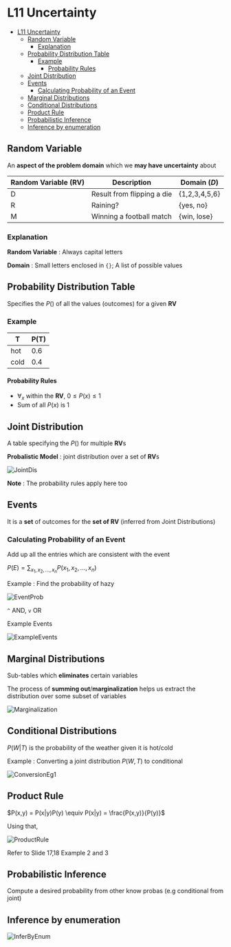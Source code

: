 # L11 Uncertainty

- [L11 Uncertainty](#l11-uncertainty)
  - [Random Variable](#random-variable)
    - [Explanation](#explanation)
  - [Probability Distribution Table](#probability-distribution-table)
    - [Example](#example)
      - [Probability Rules](#probability-rules)
  - [Joint Distribution](#joint-distribution)
  - [Events](#events)
    - [Calculating Probability of an Event](#calculating-probability-of-an-event)
  - [Marginal Distributions](#marginal-distributions)
  - [Conditional Distributions](#conditional-distributions)
  - [Product Rule](#product-rule)
  - [Probabilistic Inference](#probabilistic-inference)
  - [Inference by enumeration](#inference-by-enumeration)

## Random Variable

An **aspect of the problem domain** which we **may have uncertainty** about

| Random Variable (RV) | Description                | Domain ($D$)  |
| -------------------- | -------------------------- | ------------- |
| D                    | Result from flipping a die | {1,2,3,4,5,6} |
| R                    | Raining?                   | {yes, no}     |
| M                    | Winning a football match   | {win, lose}   |

### Explanation

**Random Variable** : Always capital letters

**Domain** : Small letters enclosed in `{}`; A list of possible values

## Probability Distribution Table

Specifies the $P()$ of all the values (outcomes) for a given **RV**

### Example

| T    | P(T) |
| ---- | ---- |
| hot  | 0.6  |
| cold | 0.4  |

#### Probability Rules

- $\forall_x$ within the **RV**, $0 \leq P(x) \leq 1$
- Sum of all $P(x)$ is 1

## Joint Distribution

A table specifying the $P()$ for multiple **RV**s

**Probalistic Model** : joint distribution over a set of **RV**s

![JointDis](Image/JointDistribution.jpg)

**Note** : The probability rules apply here too

## Events

It is a **set** of outcomes for the **set of RV** (inferred from Joint Distributions)

### Calculating Probability of an Event

Add up all the entries which are consistent with the event

$P(E) = \sum_{x_1, x_2, ..., x_n} P(x_1, x_2, ..., x_n)$ 

Example : Find the probability of hazy

![EventProb](Image/EventProb.jpg)

`^` AND, `v` OR

Example Events

![ExampleEvents](Image/ExampleEvents.jpg)

## Marginal Distributions

Sub-tables which **eliminates** certain variables

The process of **summing out**/**marginalization** helps us extract the distribution over some subset of variables

![Marginalization](Image/Marginal.jpg)

## Conditional Distributions

$P(W|T)$ is the probability of the weather given it is hot/cold

Example : Converting a joint distribution $P(W,T)$ to conditional

![ConversionEg1](Image/ConditionalEg1.jpg)

## Product Rule

$P(x,y) = P(x|y)P(y) \equiv P(x|y) = \frac{P(x,y)}{P(y)}$

Using that,

![ProductRule](Image/ProductRule.jpg)

Refer to Slide 17,18 Example 2 and 3

## Probabilistic Inference

Compute a desired probability from other know probas (e.g conditional from joint)

## Inference by enumeration

![InferByEnum](Image/InferenceByEnum.jpg)